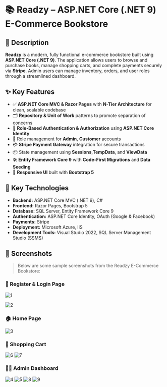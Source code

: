 # 📚 Readzy – ASP.NET Core (.NET 9) E-Commerce Bookstore

## 📖 Description

**Readzy** is a modern, fully functional e-commerce bookstore built using **ASP.NET Core (.NET 9)**. The application allows users to browse and purchase books, manage shopping carts, and complete payments securely via **Stripe**. Admin users can manage inventory, orders, and user roles through a streamlined dashboard.

## ✨ Key Features

- ✅ **ASP.NET Core MVC & Razor Pages** with **N-Tier Architecture** for clean, scalable codebase  
- 🗂 **Repository & Unit of Work** patterns to promote separation of concerns  
- 🔐 **Role-Based Authentication & Authorization** using **ASP.NET Core Identity**  
- 👥 Role management for **Admin**, **Customer** accounts  
- 💳 **Stripe Payment Gateway** integration for secure transactions  
- 📦 State management using **Sessions**,**TempData**, and **ViewData**  
- 🛠 **Entity Framework Core 9** with **Code-First Migrations** and **Data Seeding**  
- 📱 **Responsive UI** built with **Bootstrap 5**  



## 🔧 Key Technologies

- **Backend:** ASP.NET Core MVC (.NET 9), C#  
- **Frontend:** Razor Pages, Bootstrap 5  
- **Database:** SQL Server, Entity Framework Core 9  
- **Authentication:** ASP.NET Core Identity, OAuth (Google & Facebook)  
- **Payments:** Stripe  
- **Deployment:** Microsoft Azure, IIS  
- **Development Tools:** Visual Studio 2022, SQL Server Management Studio (SSMS)  

## 📸 Screenshots

> Below are some sample screenshots from the Readzy E-Commerce Bookstore:

### 🔐 Register & Login Page 
![1](https://github.com/user-attachments/assets/dc8c12b6-43d9-4dd9-bd62-9db328c19c3c)

![2](https://github.com/user-attachments/assets/fcdf15c4-1df9-418a-8bdd-ee3ad4ea45b1)

### 🏠 Home Page
![3](https://github.com/user-attachments/assets/4c3b91f6-b695-4811-ad27-0f7d69a66a6f)


### 🛒 Shopping Cart
![6](https://github.com/user-attachments/assets/f301f614-bd01-4f39-bb4c-682fbfd24115)
![7](https://github.com/user-attachments/assets/a4ba18f3-eec9-41c1-bae1-952ad643ec82)


### 🧑‍💼 Admin Dashboard
![4](https://github.com/user-attachments/assets/3b17326a-b3df-4eab-ba21-6108e7338e24)
![5](https://github.com/user-attachments/assets/645b1091-fd02-4cf2-a420-30449b5b5db8)
![8](https://github.com/user-attachments/assets/15a1e142-f55d-4101-9408-141a0c7899af)
![9](https://github.com/user-attachments/assets/9e6b5b2d-ba91-43c8-b89c-ed9e7fa35e29)


